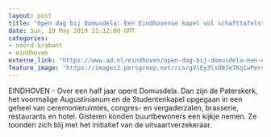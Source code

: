 ```yaml
---
layout: post
title: "Open dag bij Domusdela: Een Eindhovense kapel vol schafttafels"
date: Sun, 19 May 2019 21:12:00 GMT
categories: 
- noord-brabant 
- eindhoven 
externe_link: "https://www.ad.nl/eindhoven/open-dag-bij-domusdela-een-eindhovense-kapel-vol-schafttafels~a71dbf4c/"
feature_image: "https://images2.persgroep.net/rcs/gViEy3lsOB7eTKq1wPervQ8tEZg/diocontent/148772528/_fitwidth/400/?appId=21791a8992982cd8da851550a453bd7f&quality=0.7"
---
```


EINDHOVEN - Over een half jaar opent Domusdela. Dan zijn de Paterskerk, het voormalige Augustinianum en de Studentenkapel opgegaan in een geheel van ceremonieruimtes, congres- en vergaderzalen, brasserie, restaurants en hotel. Gisteren konden buurtbewoners een kijkje nemen. Ze toonden zich blij met het initiatief van de uitvaartverzekeraar.
